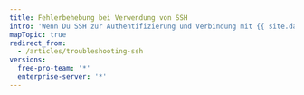 ```yaml
---
title: Fehlerbehebung bei Verwendung von SSH
intro: 'Wenn Du SSH zur Authentifizierung und Verbindung mit {{ site.data.variables.product.product_name }} verwendest, treten eventuell unerwartete Fehler auf, die Du beheben musst.'
mapTopic: true
redirect_from:
  - /articles/troubleshooting-ssh
versions:
  free-pro-team: '*'
  enterprise-server: '*'
---
```


